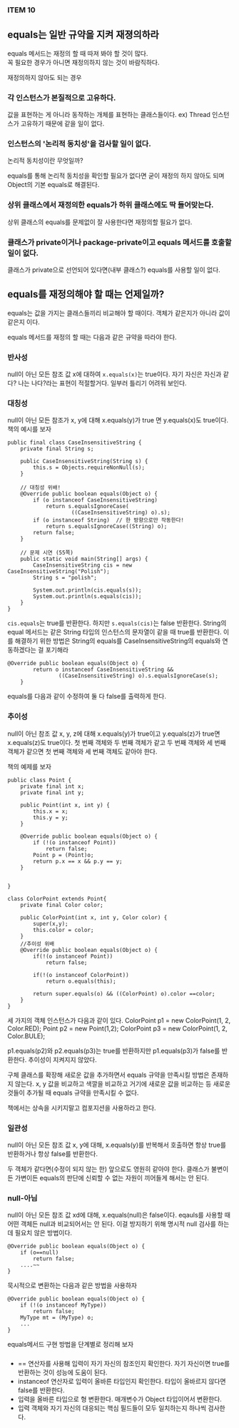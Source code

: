### ITEM 10

## equals는 일반 규약을 지켜 재졍의하라

equals 메서드는 재정의 할 때 따져 봐야 할 것이 많다.   
꼭 필요한 경우가 아니면 재정의하지 않는 것이 바람직하다.   

재정의하지 않아도 되는 경우

### 각 인스턴스가 본질적으로 고유하다.
값을 표현하는 게 아니라 동작하는 개체를 표현하는 클래스들이다. ex) Thread
인스턴스가 고유하기 때문에 같을 일이 없다.

### 인스턴스의 '논리적 동치성'을 검사할 일이 없다.
논리적 동치성이란 무엇일까?

equals를 통해 논리적 동치성을 확인할 필요가 없다면 굳이 재정의 하지 않아도 되며   
Object의 기본 equals로 해결된다.

### 상위 클래스에서 재정의한 equals가 하위 클래스에도 딱 들어맞는다.
상위 클래스의 equals를 문제없이 잘 사용한다면 재정의할 필요가 없다.

### 클래스가 private이거나 package-private이고 equals 메서드를 호출할 일이 없다.
클래스가 private으로 선언되어 있다면(내부 클래스?) equals를 사용할 일이 없다.

## equals를 재정의해야 할 때는 언제일까?

equals는 값을 가지는 클래스들끼리 비교해야 할 때이다.
객체가 같은지가 아니라 값이 같은지 이다. 

equals 메서드를 재정의 할 때는 다음과 같은 규약을 따라야 한다.

### 반사성
null이 아닌 모든 참조 값 x에 대하여 `x.equals(x)`는 true이다.
자기 자신은 자신과 같다? 나는 나다?라는 표현이 적절할거다.
일부러 틀리기 어려워 보인다.

### 대칭성
null이 아닌 모든 참조가 x, y에 대해 x.equals(y)가 true 면 y.equals(x)도 true이다.
책의 예시를 보자
~~~
public final class CaseInsensitiveString {
	private final String s;

	public CaseInsensitiveString(String s) {
		this.s = Objects.requireNonNull(s);
	}

	// 대칭성 위배!
	@Override public boolean equals(Object o) {
		if (o instanceof CaseInsensitiveString)
			return s.equalsIgnoreCase(
					((CaseInsensitiveString) o).s);
		if (o instanceof String)  // 한 방향으로만 작동한다!
			return s.equalsIgnoreCase((String) o);
		return false;
	}

	// 문제 시연 (55쪽)
	public static void main(String[] args) {
		CaseInsensitiveString cis = new CaseInsensitiveString("Polish");
		String s = "polish";

		System.out.println(cis.equals(s));
		System.out.println(s.equals(cis));
	}
}
~~~
`cis.equals`는 true를 반환한다. 하지만 `s.equals(cis)`는 false 반환한다.
String의 equal 메서드는 같은 String 타입의 인스턴스의 문자열이 같을 때 true를 반환한다.
이를 해결하기 위한 방법은 String의 equals를 CaseInsensitiveString의 equals와 연동하겠다는 걸 포기해라
~~~
@Override public boolean equals(Object o) {
		return o instanceof CaseInsensitiveString &&
				((CaseInsensitiveString) o).s.equalsIgnoreCase(s);
	}
~~~
equals를 다음과 같이 수정하여 둘 다 false를 출력하게 한다.

### 추이성 
null이 아닌 참조 값 x, y, z에 대해 x.equals(y)가 true이고 y.equals(z)가 true면 x.equals(z)도 true이다. 
첫 번째 객체와 두 번째 객체가 같고 두 번째 객체와 세 번째 객체가 같으면 첫 번째 객체와 세 번째 객체도 같아야 한다.

책의 예제를 보자
~~~
public class Point {
    private final int x;
    private final int y;

    public Point(int x, int y) {
        this.x = x;
        this.y = y;
    }

    @Override public boolean equals(Object o) {
        if (!(o instanceof Point))
            return false;
        Point p = (Point)o;
        return p.x == x && p.y == y;
    }

   
}

class ColorPoint extends Point{
	private final Color color;
	
	public ColorPoint(int x, int y, Color color) {
		super(x,y);
		this.color = color;
	}
	//추이성 위배
	@Override public boolean equals(Object o) {
		if(!(o instanceof Point))
			return false;
		
		if(!(o instanceof ColorPoint))
			return o.equals(this);
		
		return super.equals(o) && ((ColorPoint) o).color ==color;
	}
}
~~~
세 가지의 객체 인스턴스가 다음과 같이 있다.
ColorPoint p1 = new ColorPoint(1, 2, Color.RED);
Point p2 = new Point(1,2);
ColorPoint p3 = new ColorPoint(1, 2, Color.BULE);

p1.equals(p2)와 p2.equals(p3)는 true를 반환하지만
p1.equals(p3)가 false를 반환한다.
추이성이 지켜지지 않았다.

구체 클래스를 확장해 새로운 값을 추가하면서 equals 규약을 만족시킬 방법은 존재하지 않는다.
x, y 값을 비교하고 색깔을 비교하고 거기에 새로운 값을 비교하는 등 새로운 것들이 추가될 때 equals 규약을 만족시킬 수 없다.

책에서는 상속을 시키지말고 컴포지션을 사용하라고 한다.

### 일관성
null이 아닌 모든 참조 값 x, y에 대해, x.equals(y)를 반복해서 호출하면 항상 true를 반환하거나 항상 false를 반환한다.

두 객체가 같다면(수정이 되지 않는 한) 앞으로도 영원히 같아야 한다.
클래스가 불변이든 가변이든 equals의 판단에 신뢰할 수 없는 자원이 끼어들게 해서는 안 된다.

### null-아님
null이 아닌 모든 참조 값 xd에 대해, x.equals(null)은 false이다.
eqauls를 사용할 때 어떤 객체든 null과 비교되어서는 안 된다. 
이걸 방지하기 위해 명시적 null 검사를 하는 데 필요치 않은 방법이다.
~~~
@Override public boolean equals(Object o) {
	if (o==null)
		return false;
    ....~~
}
~~~
묵시적으로 변환하는 다음과 같은 방법을 사용하자
~~~
@Override public boolean equals(Object o) {
	if (!(o instanceof MyType))
		return false;
	MyType mt = (MyType) o;
	...
}
~~~

equals메서드 구현 방법을 단계별로 정리해 보자

###
* == 연산자를 사용해 입력이 자기 자신의 참조인지 확인한다.
자기 자신이면 true를 반환하는 것이 성능에 도움이 된다.
* instanceof 연산자로 입력이 올바른 타입인지 확인한다.
타입이 올바르지 않다면 false를 반환한다.
* 입력을 올바른 타입으로 형 변환한다.
매개변수가 Object 타입이어서 변환한다.
* 입력 객체와 자기 자신의 대응되는 핵심 필드들이 모두 일치하는지 하나씩 검사한다.
